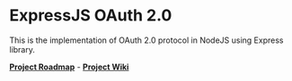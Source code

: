# ExpressJS OAuth 2.0
This is the implementation of OAuth 2.0 protocol in NodeJS using Express library.

**[Project Roadmap](https://global-farmer-98c.notion.site/Express-OAuth-562c9c7f21e64c02abd565b9d4e626b1)** - **[Project Wiki](https://github.com/ariadng/express-oauth/wiki)**

